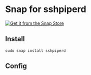 # Snap for sshpiperd

[![Get it from the Snap Store](https://snapcraft.io/static/images/badges/en/snap-store-white.svg)](https://snapcraft.io/sshpiperd)

## Install

```
sudo snap install sshpiperd
```

## Config


